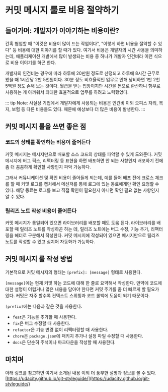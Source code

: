 # 커밋 메시지 룰로 비용 절약하기
## 들어가며: 개발자가 이야기하는 비용이란?
간혹 협업할 때 "이것은 비용이 많이 드는 작업이다", "이렇게 하면 비용을 절약할 수 있다" 등 비용에 대한 이야기를 할 때가 있다.
여기서 비용은 개발자의 시간 사용을 의미하는데, 애플리케이션 개발에서 많이 발생되는 비용 중 하나가 개발자 인건비라 이런 식으로 비용 이야기를 하곤 한다.

개발자의 인건비는 경우에 따라 하루에 20만원 정도로 산정되고 하루에 8시간 근무로 봤을 때 1시간당 2만 5천원이다. 30분 정도 비효율적인 업무로 인해 낭비하면 1만 2천 5백원 정도 손해 보는 것이다. 월급을 받는 입장이지만 시간을 돈으로 환산하니 함부로 사용하는 게 아까워서 최대한 효율적으로 업무를 하려고 노력했었다.

::: tip
Note: 사실상 기업에서 개발자에게 사용되는 비용은 인건비 이외 오피스 자리, 복지, 보험 등 다른 비용들도 있다. 때문에 예상보다 더 많은 비용이 발생한다.
:::

## 커밋 메시지 룰을 쓰면 좋은 점
### 코드의 상태를 확인하는 비용이 줄어든다
커밋 메시지는 메시지만으로 배포할 소스 코드의 상태를 파악할 수 있게 도와준다. 커밋 메시지에 버그 픽스, 리팩터링 등 표현을 하면 배포하면 안 되는 사항인지 배포하기 전에 좀 더 꼼꼼하게 확인할 사항인지 파악 가능하다.

그래서 커뮤니케이션 및 확인 비용이 줄어들게 되는데, 예를 들어 배포 전에 크로스 체크를 할 때 커밋 로그를 캡처해서 메신저를 통해 로그에 있는 동료에게만 확인 요청할 수 있다. 해당 동료는 로그를 보고 직접 확인이 필요한지 아니면 확인 필요 없는 사항인지 알 수 있다.

### 릴리즈 노트 작성 비용이 줄어든다
커밋 메시지가 통일되어 있으면 라이브러리를 배포할 때도 도움 된다. 라이브러리를 배포할 때 릴리즈 노트를 작성하곤 하는 데, 릴리즈 노트에는 버그 수정, 기능 추가, 리팩터링을 헤더로 구분해서 작성한다. 커밋 메시지에 작성되어 있으면 메시지만으로 릴리즈 노트를 작성할 수 있고 심지어 자동화가 가능하다.

## 커밋 메시지 룰 작성 방법
기본적으로 커밋 메시지의 형태는 `[prefix]: [message]` 형태로 사용한다.

`[message]`에는 현재 커밋 하는 코드에 대해 한 줄로 요약해서 작성한다. 만약에 코드에 대한 설명이 어렵거나 많은 내용을 담아야 한다면 커밋 주기를 좀 더 빠르게 할 필요가 있다. 커밋은 자주 할수록 컨텍스트 스위칭과 코드 롤백에 도움이 되기 때문이다.

`[prefix]`에는 다음과 같은 것을 사용한다.
- `feat`은 기능을 추가할 때 사용한다.
- `fix`은 버그 수정할 때 사용한다.
- `refactor`은 기능 변경 없이 리팩터링할 때 사용한다.
- `chore`은 `package.json`에 패키지 추가나 설정 파일 수정할 때 사용한다.
- `docs`은 단순히 주석이나 마크다운을 작성할 때 사용한다.

## 마치며
아래 링크를 참고하면 여기서 소개된 내용 이외 더 풍부한 설명과 정보를 볼 수 있다.
[https://udacity.github.io/git-styleguide/](https://udacity.github.io/git-styleguide/)